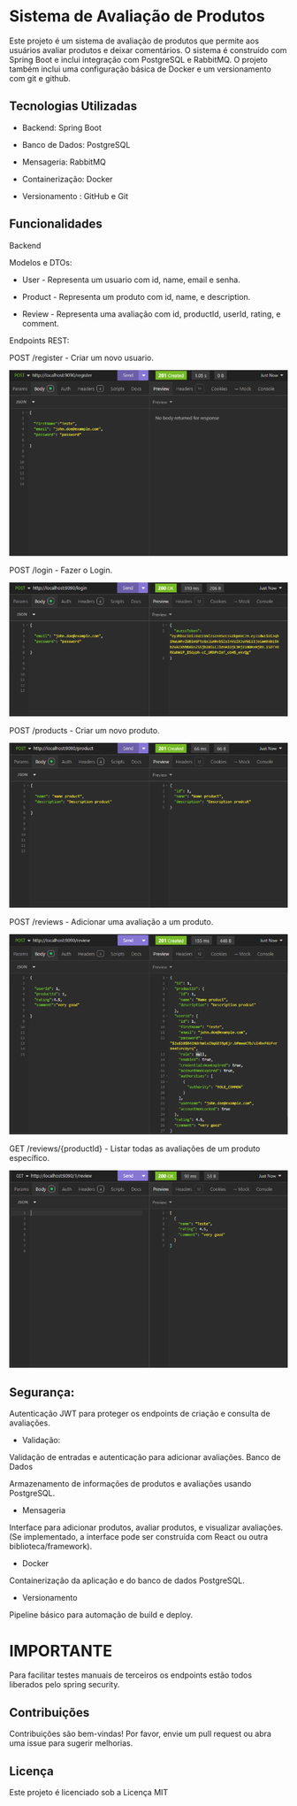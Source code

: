 # Sistema de Avaliação de Produtos

Este projeto é um sistema de avaliação de produtos que permite aos usuários avaliar produtos e deixar comentários. O sistema é construído com Spring Boot e inclui integração com PostgreSQL e RabbitMQ. O projeto também inclui uma configuração básica de Docker e um versionamento com git e github.

## Tecnologias Utilizadas

- Backend: Spring Boot

- Banco de Dados: PostgreSQL

- Mensageria: RabbitMQ

- Containerização: Docker

- Versionamento : GitHub e Git


## Funcionalidades

Backend

Modelos e DTOs:

- User - Representa um usuario com id, name, email e senha.

- Product - Representa um produto com id, name, e description.

- Review - Representa uma avaliação com id, productId, userId, rating, e comment.

Endpoints REST:

POST /register - Criar um novo usuario.

![product](assets/register.png)

POST /login - Fazer o Login.

![product](assets/login.png)

POST /products - Criar um novo produto.

![product](assets/product.png)

POST /reviews - Adicionar uma avaliação a um produto.

![product-list](assets/post-review.png)

GET /reviews/{productId} - Listar todas as avaliações de um produto específico.

![product-list](assets/list-review-id.png)

## Segurança:

Autenticação JWT para proteger os endpoints de criação e consulta de avaliações.

- Validação:

Validação de entradas e autenticação para adicionar avaliações.
Banco de Dados

Armazenamento de informações de produtos e avaliações usando PostgreSQL.

- Mensageria

Interface para adicionar produtos, avaliar produtos, e visualizar avaliações. (Se implementado, a interface pode ser construída com React ou outra biblioteca/framework).

- Docker

Containerização da aplicação e do banco de dados PostgreSQL.

- Versionamento

Pipeline básico para automação de build e deploy.

# IMPORTANTE 

Para facilitar testes manuais de terceiros os endpoints estão todos liberados pelo spring security.

## Contribuições

Contribuições são bem-vindas! Por favor, envie um pull request ou abra uma issue para sugerir melhorias.

## Licença

Este projeto é licenciado sob a Licença MIT